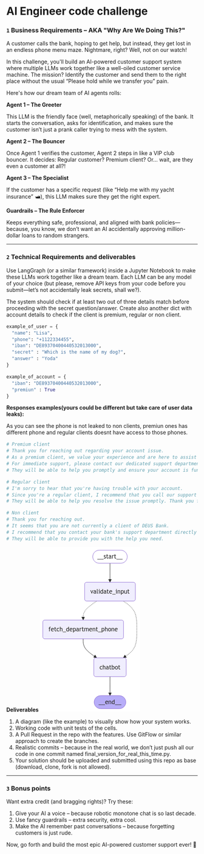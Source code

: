 # AI Engineer code challenge

### `1`  Business Requirements – AKA "Why Are We Doing This?"

A customer calls the bank, hoping to get help, but instead, they get lost in an endless phone menu maze. Nightmare, right? Well, not on our watch!

In this challenge, you'll build an AI-powered customer support system where multiple LLMs work together like a well-oiled customer service machine. The mission? Identify the customer and send them to the right place without the usual “Please hold while we transfer you” pain.

Here's how our dream team of AI agents rolls:

**Agent 1 – The Greeter**

This LLM is the friendly face (well, metaphorically speaking) of the bank.
It starts the conversation, asks for identification, and makes sure the customer isn’t just a prank caller trying to mess with the system.

**Agent 2 – The Bouncer**

Once Agent 1 verifies the customer, Agent 2 steps in like a VIP club bouncer.
It decides: Regular customer? Premium client? Or... wait, are they even a customer at all?!

**Agent 3 – The Specialist**

If the customer has a specific request (like “Help me with my yacht insurance” 🛥️), this LLM makes sure they get the right expert.

**Guardrails – The Rule Enforcer**

Keeps everything safe, professional, and aligned with bank policies—because, you know, we don’t want an AI accidentally approving million-dollar loans to random strangers.

---

### `2`   Technical Requirements and deliverables

Use LangGraph (or a similar framework) inside a Jupyter Notebook to make these LLMs work together like a dream team.
Each LLM can be any model of your choice (but please, remove API keys from your code before you submit—let’s not accidentally leak secrets, shall we?).

The system should check if at least two out of three details match before proceeding with the secret question/answer. Create also another dict with account details to check if the client is premium, regular or non client.

```python
example_of_user = {
  "name": "Lisa",
  "phone": "+1122334455",
  "iban": "DE89370400440532013000",
  "secret" : "Which is the name of my dog?",
  "answer" : "Yoda"
}
```

```python
example_of_account = {
  "iban": "DE89370400440532013000",
  "premiun" : True
}
```
**Responses examples(yours could be different but take care of user data leaks):**

As you can see the phone is not leaked to non clients, premiun ones has different phone and regular clients doesnt have access to those phones.

```python
# Premium client
# Thank you for reaching out regarding your account issue. 
# As a premium client, we value your experience and are here to assist you.
# For immediate support, please contact our dedicated support department at +1999888999. 
# They will be able to help you promptly and ensure your account is functioning smoothly. Thank you for your patience and understanding.
```

```python
# Regular client
# I'm sorry to hear that you're having trouble with your account. 
# Since you're a regular client, I recommend that you call our support department at +1112112112 for assistance. 
# They will be able to help you resolve the issue promptly. Thank you for your understanding!
```

```python
# Non client
# Thank you for reaching out.
# It seems that you are not currently a client of DEUS Bank. 
# I recommend that you contact your bank's support department directly for assistance with your account issue. 
# They will be able to provide you with the help you need.
```

**Deliverables**
![Graph example](lang-graph.png?raw=true "Graph example")
1. A diagram (like the example) to visually show how your system works.
2. Working code with unit tests of the cells.
3. A Pull Request in the repo with the features. Use GitFlow or similar approach to create the branches.
4. Realistic commits – because in the real world, we don’t just push all our code in one commit named final_version_for_real_this_time.py.
5. Your solution should be uploaded and submitted using this repo as base (download, clone, fork is not allowed).

---

### `3`  Bonus points

Want extra credit (and bragging rights)? Try these:

1. Give your AI a voice – because robotic monotone chat is so last decade.
2. Use fancy guardrails – extra security, extra cool.
3. Make the AI remember past conversations – because forgetting customers is just rude.

Now, go forth and build the most epic AI-powered customer support ever! 🚀
